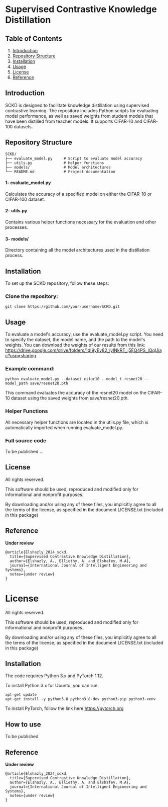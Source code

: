 # Supervised Contrastive Knowledge Distillation

## Table of Contents

1. [Introduction](#introduction)
2. [Repository Structure](#repository-structure)
3. [Installation](#installation)
4. [Usage](#usage)
5. [License](#license)
6. [Reference](#Reference)
## Introduction

SCKD is designed to facilitate knowledge distillation using supervised contrastive learning. The repository includes Python scripts for evaluating model performance, as well as saved weights from student models that have been distilled from teacher models. It supports CIFAR-10 and CIFAR-100 datasets.

## Repository Structure
```
SCKD/
├── evaluate_model.py     # Script to evaluate model accuracy
├── utils.py              # Helper functions
├── models/               # Model architectures
└── README.md             # Project documentation
```
#### 1- evaluate_model.py

Calculates the accuracy of a specified model on either the CIFAR-10 or CIFAR-100 dataset.

#### 2- utils.py

Contains various helper functions necessary for the evaluation and other processes.

#### 3- models/

Directory containing all the model architectures used in the distillation process.

## Installation

To set up the SCKD repository, follow these steps:

### Clone the repository:

```
git clone https://github.com/your-username/SCKD.git
```

## Usage
To evaluate a model's accuracy, use the evaluate_model.py script. You need to specify the dataset, the model name, and the path to the model's weights.
You can download the weights of our results from this link: https://drive.google.com/drive/folders/1dI9yEv82_iylNkRT_j5EQ4PS_lQqUiac?usp=sharing.

### Example command:

```
python evaluate_model.py --dataset cifar10 --model_t resnet20 --model_path save/resnet20.pth
```
This command evaluates the accuracy of the resnet20 model on the CIFAR-10 dataset using the saved weights from save/resnet20.pth.

### Helper Functions
All necessary helper functions are located in the utils.py file, which is automatically imported when running evaluate_model.py.


### Full source code
To be published ...

## License
All rights reserved.

This software should be used, reproduced and modified only for informational and nonprofit purposes.

By downloading and/or using any of these files, you implicitly agree to all the terms of the license, as specified in the document LICENSE.txt (included in this package)


## Reference
**Under review**
```
@article{Elshazly_2024_sckd,
  title={Supervised Contrastive Knowledge Distillation},
  author={Elshazly, A., Elliethy, A. and Elshafey, M.A},
  journal={International Journal of Intelligent Engineering and Systems},
  notes={under review}
}
```


# License

All rights reserved.

This software should be used, reproduced and modified only for informational and nonprofit purposes.

By downloading and/or using any of these files, you implicitly agree to all the terms of the license, as specified in the document LICENSE.txt (included in this package)

## Installation
The code requires Python 3.x and PyTorch 1.12.

To install Python 3.x for Ubuntu, you can run:

```
apt-get update
apt-get install -y python3.8 python3.8-dev python3-pip python3-venv
```

To install PyTorch, follow the link here https://pytorch.org

## How to use
To be published


## Reference
**Under review**
```
@article{Elshazly_2024_sckd,
  title={Supervised Contrastive Knowledge Distillation},
  author={Elshazly, A., Elliethy, A. and Elshafey, M.A},
  journal={International Journal of Intelligent Engineering and Systems},
  notes={under review}
}
```
